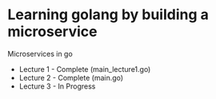 # Learning golang by building a microservice

Microservices in go

* Lecture 1 - Complete (main_lecture1.go)
* Lecture 2 - Complete (main.go)
* Lecture 3 - In Progress
